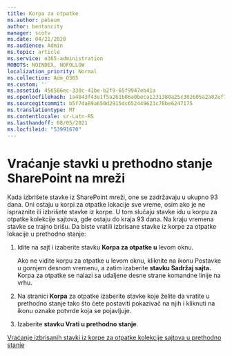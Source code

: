 ```yaml
---
title: Korpa za otpatke
ms.author: pebaum
author: bentoncity
manager: scotv
ms.date: 04/21/2020
ms.audience: Admin
ms.topic: article
ms.service: o365-administration
ROBOTS: NOINDEX, NOFOLLOW
localization_priority: Normal
ms.collection: Adm_O365
ms.custom: ''
ms.assetid: 456586ec-330c-41be-b2f9-65f9947eb41a
ms.openlocfilehash: 1a4843f43e1f5a261b06a0beca1231380a25c302605a2a82ef7143791f2964e5
ms.sourcegitcommit: b5f7da89a650d2915dc652449623c78be6247175
ms.translationtype: MT
ms.contentlocale: sr-Latn-RS
ms.lasthandoff: 08/05/2021
ms.locfileid: "53991670"
---
```

# <a name="restore-items-in-sharepoint-online"></a>Vraćanje stavki u prethodno stanje SharePoint na mreži

Kada izbrišete stavke iz SharePoint mreži, one se zadržavaju u ukupno 93 dana. Oni ostaju u korpi za otpatke lokacije sve vreme, osim ako je ne ispraznite ili izbrišete stavke iz korpe. U tom slučaju stavke idu u korpu za otpatke kolekcije sajtova, gde ostaju do kraja 93 dana. Na kraju vremena stavke se trajno brišu. Da biste vratili izbrisane stavke iz korpe za otpatke lokacije u prethodno stanje:
  
1. Idite na sajt i izaberite stavku **Korpa za otpatke u** levom oknu. 
    
    Ako ne vidite  korpu za otpatke u levom oknu, kliknite na ikonu Postavke u gornjem desnom vremenu, a zatim izaberite **stavku Sadržaj sajta.** Korpa za otpatke se nalazi sa udaljene desne strane komandne linije na vrhu.
    
2. Na stranici **Korpa** za otpatke izaberite stavke koje želite da vratite u prethodno stanje tako što ćete postaviti pokazivač na njih i kliknuti na ikonu oznake potvrde koja se pojavljuje. 
    
3. Izaberite **stavku Vrati u prethodno stanje**.
    
[Vraćanje izbrisanih stavki iz korpe za otpatke kolekcije sajtova u prethodno stanje](https://support.microsoft.com/office/restore-items-in-the-recycle-bin-that-were-deleted-from-sharepoint-or-teams-6df466b6-55f2-4898-8d6e-c0dff851a0be)
  

